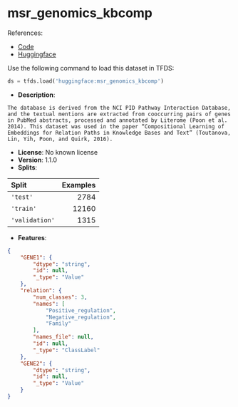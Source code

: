 # msr_genomics_kbcomp

References:

*   [Code](https://github.com/huggingface/datasets/blob/master/datasets/msr_genomics_kbcomp)
*   [Huggingface](https://huggingface.co/datasets/msr_genomics_kbcomp)



Use the following command to load this dataset in TFDS:

```python
ds = tfds.load('huggingface:msr_genomics_kbcomp')
```

*   **Description**:

```
The database is derived from the NCI PID Pathway Interaction Database, and the textual mentions are extracted from cooccurring pairs of genes in PubMed abstracts, processed and annotated by Literome (Poon et al. 2014). This dataset was used in the paper “Compositional Learning of Embeddings for Relation Paths in Knowledge Bases and Text” (Toutanova, Lin, Yih, Poon, and Quirk, 2016).
```

*   **License**: No known license
*   **Version**: 1.1.0
*   **Splits**:

Split  | Examples
:----- | -------:
`'test'` | 2784
`'train'` | 12160
`'validation'` | 1315

*   **Features**:

```json
{
    "GENE1": {
        "dtype": "string",
        "id": null,
        "_type": "Value"
    },
    "relation": {
        "num_classes": 3,
        "names": [
            "Positive_regulation",
            "Negative_regulation",
            "Family"
        ],
        "names_file": null,
        "id": null,
        "_type": "ClassLabel"
    },
    "GENE2": {
        "dtype": "string",
        "id": null,
        "_type": "Value"
    }
}
```


